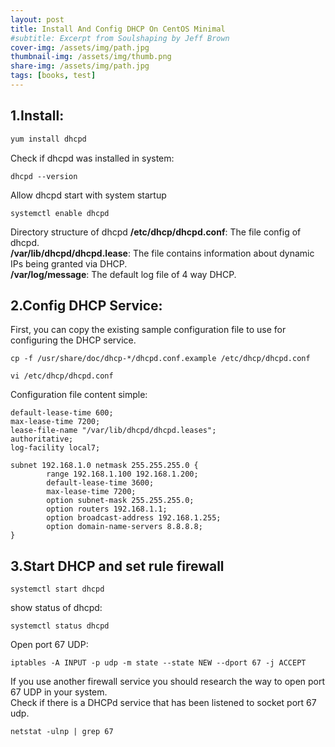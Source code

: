 ```yaml
---
layout: post
title: Install And Config DHCP On CentOS Minimal
#subtitle: Excerpt from Soulshaping by Jeff Brown
cover-img: /assets/img/path.jpg
thumbnail-img: /assets/img/thumb.png
share-img: /assets/img/path.jpg
tags: [books, test]
---
```

## 1.Install:
``` bash
yum install dhcpd
```
Check if dhcpd was installed in system:
```
dhcpd --version 
```
Allow dhcpd start with system startup
```
systemctl enable dhcpd
```
Directory structure of dhcpd 
**/etc/dhcp/dhcpd.conf**: The file config of dhcpd.  
**/var/lib/dhcpd/dhcpd.lease**: The file contains information about dynamic IPs being granted via DHCP.  
**/var/log/message**: The default log file of 4 way DHCP.  
## 2.Config DHCP Service:
First, you can copy the existing sample configuration file to use for configuring the DHCP service.  
```
cp -f /usr/share/doc/dhcp-*/dhcpd.conf.example /etc/dhcp/dhcpd.conf
```
```
vi /etc/dhcp/dhcpd.conf
```
Configuration file content simple:
```
default-lease-time 600;
max-lease-time 7200;
lease-file-name "/var/lib/dhcpd/dhcpd.leases";
authoritative;
log-facility local7;
 
subnet 192.168.1.0 netmask 255.255.255.0 {
        range 192.168.1.100 192.168.1.200;
        default-lease-time 3600;
        max-lease-time 7200;
        option subnet-mask 255.255.255.0;
        option routers 192.168.1.1;
        option broadcast-address 192.168.1.255;
        option domain-name-servers 8.8.8.8;
}
```
## 3.Start DHCP and set rule firewall
```
systemctl start dhcpd
```
show status of dhcpd:  
```
systemctl status dhcpd
```
Open port 67 UDP:
```
iptables -A INPUT -p udp -m state --state NEW --dport 67 -j ACCEPT
```
If you use another firewall service you should research the way to open port 67 UDP in your system.  
Check if there is a DHCPd service that has been listened to socket port 67 udp.  
```
netstat -ulnp | grep 67
```
